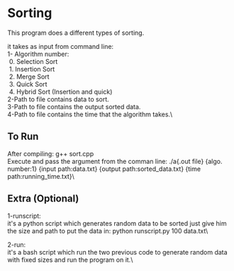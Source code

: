 # Sorting
This program does a different types of sorting.

it takes as input from command line:\
1- Algorithm number:\
    &nbsp;0. Selection Sort\
    &nbsp;1. Insertion Sort\
    &nbsp;2. Merge Sort\
    &nbsp;3. Quick Sort\
    &nbsp;4. Hybrid Sort (Insertion and quick)\
2-Path to file contains data to sort.\
3-Path to file contains the output sorted data.\
4-Path to file contains the time that the algorithm takes.\

## To Run
After compiling: g++ sort.cpp\
Execute and pass the argument from the comman line: ./a{.out file} {algo. number:1} {input path:data.txt} {output path:sorted_data.txt} {time path:running_time.txt}\

## Extra (Optional)
1-runscript:\
  it's a python script which generates random data to be sorted just give him the size and path to put the data in: python runscript.py 100 data.txt\\

2-run:\
  it's a bash script which run the two previous code to generate random data with fixed sizes and run the program on it.\
